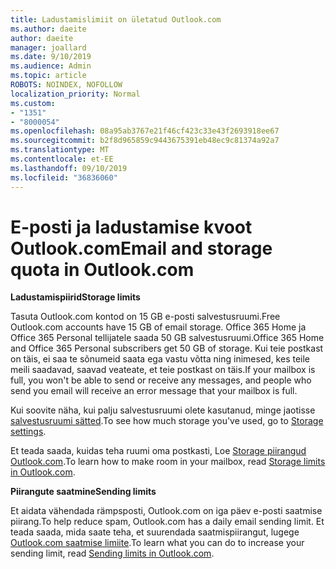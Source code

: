 ```yaml
---
title: Ladustamislimiit on ületatud Outlook.com
ms.author: daeite
author: daeite
manager: joallard
ms.date: 9/10/2019
ms.audience: Admin
ms.topic: article
ROBOTS: NOINDEX, NOFOLLOW
localization_priority: Normal
ms.custom:
- "1351"
- "8000054"
ms.openlocfilehash: 08a95ab3767e21f46cf423c33e43f2693918ee67
ms.sourcegitcommit: b2f8d965859c9443675391eb48ec9c81374a92a7
ms.translationtype: MT
ms.contentlocale: et-EE
ms.lasthandoff: 09/10/2019
ms.locfileid: "36836060"
---
```

# <a name="email-and-storage-quota-in-outlookcom"></a><span data-ttu-id="f2453-102">E-posti ja ladustamise kvoot Outlook.com</span><span class="sxs-lookup"><span data-stu-id="f2453-102">Email and storage quota in Outlook.com</span></span>

<span data-ttu-id="f2453-103">**Ladustamispiirid**</span><span class="sxs-lookup"><span data-stu-id="f2453-103">**Storage limits**</span></span>

<span data-ttu-id="f2453-104">Tasuta Outlook.com kontod on 15 GB e-posti salvestusruumi.</span><span class="sxs-lookup"><span data-stu-id="f2453-104">Free Outlook.com accounts have 15 GB of email storage.</span></span> <span data-ttu-id="f2453-105">Office 365 Home ja Office 365 Personal tellijatele saada 50 GB salvestusruumi.</span><span class="sxs-lookup"><span data-stu-id="f2453-105">Office 365 Home and Office 365 Personal subscribers get 50 GB of storage.</span></span> <span data-ttu-id="f2453-106">Kui teie postkast on täis, ei saa te sõnumeid saata ega vastu võtta ning inimesed, kes teile meili saadavad, saavad veateate, et teie postkast on täis.</span><span class="sxs-lookup"><span data-stu-id="f2453-106">If your mailbox is full, you won't be able to send or receive any messages, and people who send you email will receive an error message that your mailbox is full.</span></span>

<span data-ttu-id="f2453-107">Kui soovite näha, kui palju salvestusruumi olete kasutanud, minge jaotisse [salvestusruumi sätted](https://outlook.live.com/mail/options/general/storage).</span><span class="sxs-lookup"><span data-stu-id="f2453-107">To see how much storage you've used, go to [Storage settings](https://outlook.live.com/mail/options/general/storage).</span></span>

<span data-ttu-id="f2453-108">Et teada saada, kuidas teha ruumi oma postkasti, Loe [Storage piirangud Outlook.com](https://support.office.com/article/7ac99134-69e5-4619-ac0b-2d313bba5e9e).</span><span class="sxs-lookup"><span data-stu-id="f2453-108">To learn how to make room in your mailbox, read [Storage limits in Outlook.com](https://support.office.com/article/7ac99134-69e5-4619-ac0b-2d313bba5e9e).</span></span>

<span data-ttu-id="f2453-109">**Piirangute saatmine**</span><span class="sxs-lookup"><span data-stu-id="f2453-109">**Sending limits**</span></span>

<span data-ttu-id="f2453-110">Et aidata vähendada rämpsposti, Outlook.com on iga päev e-posti saatmise piirang.</span><span class="sxs-lookup"><span data-stu-id="f2453-110">To help reduce spam, Outlook.com has a daily email sending limit.</span></span> <span data-ttu-id="f2453-111">Et teada saada, mida saate teha, et suurendada saatmispiirangut, lugege [Outlook.com saatmise limiite](https://support.office.com/article/279ee200-594c-40f0-9ec8-bb6af7735c2e).</span><span class="sxs-lookup"><span data-stu-id="f2453-111">To learn what you can do to increase your sending limit, read [Sending limits in Outlook.com](https://support.office.com/article/279ee200-594c-40f0-9ec8-bb6af7735c2e).</span></span>